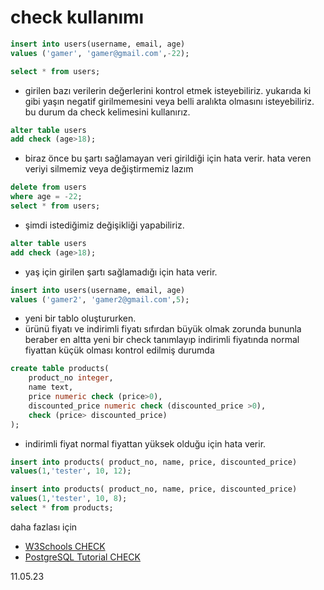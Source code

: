 # check kullanımı
``` sql
insert into users(username, email, age)
values ('gamer', 'gamer@gmail.com',-22);

select * from users;
```
- girilen bazı verilerin değerlerini kontrol etmek isteyebiliriz. yukarıda ki gibi yaşın negatif girilmemesini veya belli aralıkta olmasını isteyebiliriz. bu durum da check kelimesini kullanırız.
``` sql
alter table users
add check (age>18);
```
- biraz önce bu şartı sağlamayan veri girildiği için hata verir. hata veren veriyi silmemiz veya değiştirmemiz lazım
``` sql
delete from users 
where age = -22;
select * from users;
```
- şimdi istediğimiz değişikliği yapabiliriz.
``` sql
alter table users
add check (age>18);
```
- yaş için girilen şartı sağlamadığı için hata verir.
``` sql
insert into users(username, email, age)
values ('gamer2', 'gamer2@gmail.com',5);
```
- yeni bir tablo oluştururken.
- ürünü fiyatı ve indirimli fiyatı sıfırdan büyük olmak zorunda bununla beraber en altta yeni bir check tanımlayıp indirimli fiyatında normal fiyattan küçük olması kontrol edilmiş durumda
``` sql
create table products(
	product_no integer,
	name text,
	price numeric check (price>0),
	discounted_price numeric check (discounted_price >0),
	check (price> discounted_price)
);
``` 
- indirimli fiyat normal fiyattan yüksek olduğu için hata verir.
``` sql
insert into products( product_no, name, price, discounted_price)
values(1,'tester', 10, 12);
```
``` sql
insert into products( product_no, name, price, discounted_price)
values(1,'tester', 10, 8);
select * from products;
```
daha fazlası için 
- [W3Schools CHECK](https://www.w3schools.com/sql/sql_check.asp)
- [PostgreSQL Tutorial CHECK](https://www.postgresqltutorial.com/postgresql-tutorial/postgresql-check-constraint/)

11.05.23


